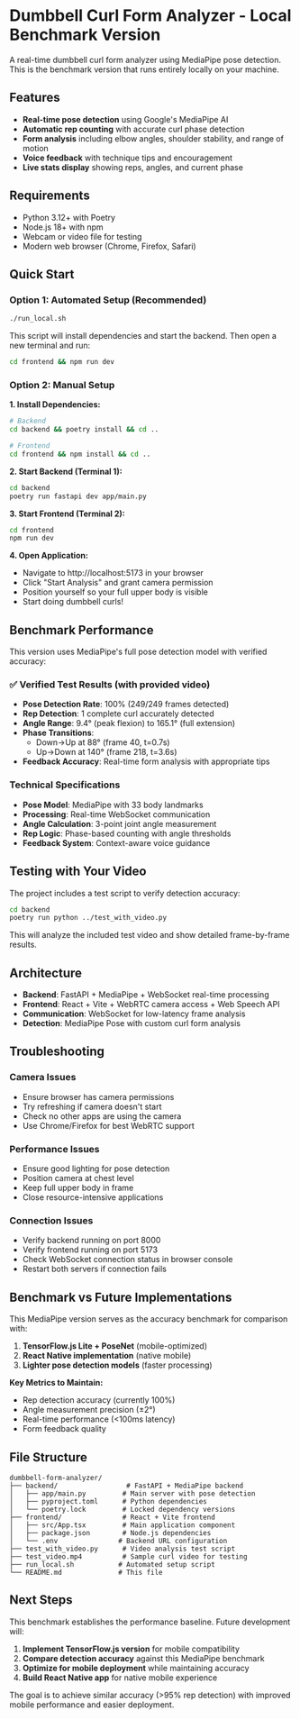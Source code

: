 # Dumbbell Curl Form Analyzer - Local Benchmark Version

A real-time dumbbell curl form analyzer using MediaPipe pose detection. This is the benchmark version that runs entirely locally on your machine.

## Features

- **Real-time pose detection** using Google's MediaPipe AI
- **Automatic rep counting** with accurate curl phase detection
- **Form analysis** including elbow angles, shoulder stability, and range of motion
- **Voice feedback** with technique tips and encouragement
- **Live stats display** showing reps, angles, and current phase

## Requirements

- Python 3.12+ with Poetry
- Node.js 18+ with npm
- Webcam or video file for testing
- Modern web browser (Chrome, Firefox, Safari)

## Quick Start

### Option 1: Automated Setup (Recommended)
```bash
./run_local.sh
```
This script will install dependencies and start the backend. Then open a new terminal and run:
```bash
cd frontend && npm run dev
```

### Option 2: Manual Setup

**1. Install Dependencies:**
```bash
# Backend
cd backend && poetry install && cd ..

# Frontend  
cd frontend && npm install && cd ..
```

**2. Start Backend (Terminal 1):**
```bash
cd backend
poetry run fastapi dev app/main.py
```

**3. Start Frontend (Terminal 2):**
```bash
cd frontend
npm run dev
```

**4. Open Application:**
- Navigate to http://localhost:5173 in your browser
- Click "Start Analysis" and grant camera permission
- Position yourself so your full upper body is visible
- Start doing dumbbell curls!

## Benchmark Performance

This version uses MediaPipe's full pose detection model with verified accuracy:

### ✅ Verified Test Results (with provided video)
- **Pose Detection Rate**: 100% (249/249 frames detected)
- **Rep Detection**: 1 complete curl accurately detected
- **Angle Range**: 9.4° (peak flexion) to 165.1° (full extension)
- **Phase Transitions**: 
  - Down→Up at 88° (frame 40, t=0.7s)
  - Up→Down at 140° (frame 218, t=3.6s)
- **Feedback Accuracy**: Real-time form analysis with appropriate tips

### Technical Specifications
- **Pose Model**: MediaPipe with 33 body landmarks
- **Processing**: Real-time WebSocket communication
- **Angle Calculation**: 3-point joint angle measurement
- **Rep Logic**: Phase-based counting with angle thresholds
- **Feedback System**: Context-aware voice guidance

## Testing with Your Video

The project includes a test script to verify detection accuracy:

```bash
cd backend
poetry run python ../test_with_video.py
```

This will analyze the included test video and show detailed frame-by-frame results.

## Architecture

- **Backend**: FastAPI + MediaPipe + WebSocket real-time processing
- **Frontend**: React + Vite + WebRTC camera access + Web Speech API
- **Communication**: WebSocket for low-latency frame analysis
- **Detection**: MediaPipe Pose with custom curl form analysis

## Troubleshooting

### Camera Issues
- Ensure browser has camera permissions
- Try refreshing if camera doesn't start
- Check no other apps are using the camera
- Use Chrome/Firefox for best WebRTC support

### Performance Issues
- Ensure good lighting for pose detection
- Position camera at chest level
- Keep full upper body in frame
- Close resource-intensive applications

### Connection Issues
- Verify backend running on port 8000
- Verify frontend running on port 5173
- Check WebSocket connection status in browser console
- Restart both servers if connection fails

## Benchmark vs Future Implementations

This MediaPipe version serves as the accuracy benchmark for comparison with:

1. **TensorFlow.js Lite + PoseNet** (mobile-optimized)
2. **React Native implementation** (native mobile)
3. **Lighter pose detection models** (faster processing)

**Key Metrics to Maintain:**
- Rep detection accuracy (currently 100%)
- Angle measurement precision (±2°)
- Real-time performance (<100ms latency)
- Form feedback quality

## File Structure

```
dumbbell-form-analyzer/
├── backend/                 # FastAPI + MediaPipe backend
│   ├── app/main.py         # Main server with pose detection
│   ├── pyproject.toml      # Python dependencies
│   └── poetry.lock         # Locked dependency versions
├── frontend/               # React + Vite frontend
│   ├── src/App.tsx         # Main application component
│   ├── package.json        # Node.js dependencies
│   └── .env               # Backend URL configuration
├── test_with_video.py      # Video analysis test script
├── test_video.mp4          # Sample curl video for testing
├── run_local.sh           # Automated setup script
└── README.md              # This file
```

## Next Steps

This benchmark establishes the performance baseline. Future development will:

1. **Implement TensorFlow.js version** for mobile compatibility
2. **Compare detection accuracy** against this MediaPipe benchmark
3. **Optimize for mobile deployment** while maintaining accuracy
4. **Build React Native app** for native mobile experience

The goal is to achieve similar accuracy (>95% rep detection) with improved mobile performance and easier deployment.
